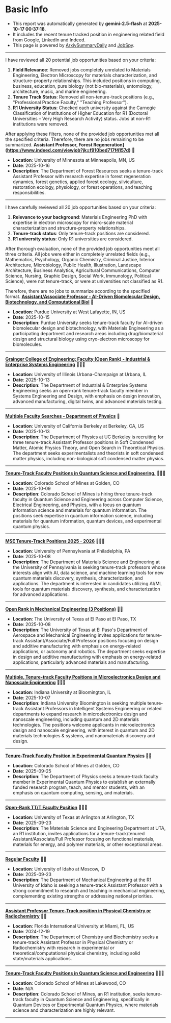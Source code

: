 
# Basic Info
- This report was automatically generated by **gemini-2.5-flash** at **2025-10-17 00:37:18**.  
- It includes the recent tenure tracked position in engineering related field from Google, LinkedIn and Indeed.  
- This page is powered by [ArxivSummaryDaily](https://github.com/dong-zehao/ArxivSummaryDaily) and [JobSpy](https://github.com/speedyapply/JobSpy).
---
I have reviewed all 20 potential job opportunities based on your criteria:
1.  **Field Relevance**: Removed jobs completely unrelated to Materials Engineering, Electron Microscopy for materials characterization, and structure-property relationships. This included positions in computing, business, education, pure biology (not bio-materials), entomology, architecture, music, and marine engineering.
2.  **Tenure Track Status**: Removed all non-tenure-track positions (e.g., "Professional Practice Faculty," "Teaching Professor").
3.  **R1 University Status**: Checked each university against the Carnegie Classification of Institutions of Higher Education for R1 (Doctoral Universities – Very High Research Activity) status. Jobs at non-R1 institutions were removed.

After applying these filters, none of the provided job opportunities met all the specified criteria. Therefore, there are no jobs remaining to be summarized.
**Assistant Professor, Forest Regeneration](https://www.indeed.com/viewjob?jk=f910bed717f4157d)** 🌟
- **Location**: University of Minnesota at Minneapolis, MN, US
- **Date**: 2025-10-16
- **Description**: The Department of Forest Resources seeks a tenure-track Assistant Professor with research expertise in forest regeneration dynamics, forest genetics, applied forest ecology, silviculture, restoration ecology, physiology, or forest operations, and teaching responsibilities.
---
I have carefully reviewed all 20 job opportunities based on your criteria:
1.  **Relevance to your background**: Materials Engineering PhD with expertise in electron microscopy for micro-scale material characterization and structure-property relationships.
2.  **Tenure-track status**: Only tenure-track positions are considered.
3.  **R1 university status**: Only R1 universities are considered.

After thorough evaluation, none of the provided job opportunities meet all three criteria. All jobs were either in completely unrelated fields (e.g., Mathematics, Psychology, Organic Chemistry, Criminal Justice, Interior Architecture, Microbiology, Public Health, Illustration, Landscape Architecture, Business Analytics, Agricultural Communications, Computer Science, Nursing, Graphic Design, Social Work, Immunology, Political Science), were not tenure-track, or were at universities not classified as R1.

Therefore, there are no jobs to summarize according to the specified format.
**[Assistant/Associate Professor - AI-Driven Biomolecular Design, Biotechnology, and Computational Biol](https://www.indeed.com/viewjob?jk=e16fccb2c2b043e3)** 🌟
- **Location**: Purdue University at West Lafayette, IN, US
- **Date**: 2025-10-15
- **Description**: Purdue University seeks tenure-track faculty for AI-driven biomolecular design and biotechnology, with Materials Engineering as a participating department and research areas including drug/biomaterial design and structural biology using cryo-electron microscopy for biomolecules.
---
**[Grainger College of Engineering: Faculty (Open Rank) - Industrial & Enterprise Systems Engineering](https://www.linkedin.com/jobs/view/4314177265)** 🌟🌟🌟
- **Location**: University of Illinois Urbana-Champaign at Urbana, IL
- **Date**: 2025-10-13
- **Description**: The Department of Industrial & Enterprise Systems Engineering seeks an open-rank tenure-track faculty member in Systems Engineering and Design, with emphasis on design innovation, advanced manufacturing, digital twins, and advanced materials testing.
---
**[Multiple Faculty Searches - Department of Physics](https://www.indeed.com/viewjob?jk=7181c9d16cac7932)** 🌟
- **Location**: University of California Berkeley at Berkeley, CA, US
- **Date**: 2025-10-13
- **Description**: The Department of Physics at UC Berkeley is recruiting for three tenure-track Assistant Professor positions in Soft Condensed Matter, Atomic Physics Theory, and Open Search in Theoretical Physics. The department seeks experimentalists and theorists in soft condensed matter physics, including non-biological soft condensed matter physics.
---
**[Tenure-Track Faculty Positions in Quantum Science and Engineering.](https://www.linkedin.com/jobs/view/4312500522)** 🌟🌟🌟
- **Location**: Colorado School of Mines at Golden, CO
- **Date**: 2025-10-09
- **Description**: Colorado School of Mines is hiring three tenure-track faculty in Quantum Science and Engineering across Computer Science, Electrical Engineering, and Physics, with a focus on quantum information science and materials for quantum information. The positions seek expertise in quantum information science, including materials for quantum information, quantum devices, and experimental quantum physics.
---
**[MSE Tenure-Track Positions 2025 - 2026](https://www.linkedin.com/jobs/view/4311191264)** 🌟🌟🌟
- **Location**: University of Pennsylvania at Philadelphia, PA
- **Date**: 2025-10-08
- **Description**: The Department of Materials Science and Engineering at the University of Pennsylvania is seeking tenure-track professors whose interests align with AI, data science, and machine learning tools for new quantum materials discovery, synthesis, characterization, and applications. The department is interested in candidates utilizing AI/ML tools for quantum materials discovery, synthesis, and characterization for advanced applications.
---
**[Open Rank in Mechanical Engineering (3 Positions)](https://www.linkedin.com/jobs/view/4312380353)** 🌟🌟
- **Location**: The University of Texas at El Paso at El Paso, TX
- **Date**: 2025-10-08
- **Description**: The University of Texas at El Paso's Department of Aerospace and Mechanical Engineering invites applications for tenure-track Assistant/Associate/Full Professor positions focusing on design and additive manufacturing with emphasis on energy-related applications, or autonomy and robotics. The department seeks expertise in design and additive manufacturing with emphasis on energy-related applications, particularly advanced materials and manufacturing.
---
**[Multiple, Tenure-track Faculty Positions in Microelectronics Design and Nanoscale Engineering](https://www.linkedin.com/jobs/view/4311584440)** 🌟🌟🌟
- **Location**: Indiana University at Bloomington, IL
- **Date**: 2025-10-07
- **Description**: Indiana University Bloomington is seeking multiple tenure-track Assistant Professors in Intelligent Systems Engineering or related departments to expand research in microelectronics design and nanoscale engineering, including quantum and 2D materials technologies. The positions welcome applicants in microelectronics design and nanoscale engineering, with interest in quantum and 2D materials technologies & systems, and nanomaterials discovery and design.
---
**[Tenure-Track Faculty Position in Experimental Quantum Physics](https://www.linkedin.com/jobs/view/4306213801)** 🌟🌟
- **Location**: Colorado School of Mines at Golden, CO
- **Date**: 2025-09-25
- **Description**: The Department of Physics seeks a tenure-track faculty member in Experimental Quantum Physics to establish an externally funded research program, teach, and mentor students, with an emphasis on quantum computing, sensing, and materials.
---
**[Open-Rank TT/T Faculty Position](https://www.linkedin.com/jobs/view/4304311498)** 🌟🌟🌟
- **Location**: University of Texas at Arlington at Arlington, TX
- **Date**: 2025-09-23
- **Description**: The Materials Science and Engineering Department at UTA, an R1 institution, invites applications for a tenure-track/tenured Assistant/Associate/Full Professor focusing on functional materials, materials for energy, and polymer materials, or other exceptional areas.
---
**[Regular Faculty](https://www.linkedin.com/jobs/view/4305139345)** 🌟🌟
- **Location**: University of Idaho at Moscow, ID
- **Date**: 2025-09-23
- **Description**: The Department of Mechanical Engineering at the R1 University of Idaho is seeking a tenure-track Assistant Professor with a strong commitment to research and teaching in mechanical engineering, complementing existing strengths or addressing national priorities.
---
**[Assistant Professor Tenure-Track position in Physical Chemistry or Radiochemistry](https://www.indeed.com/viewjob?jk=269bcd2ac40089ba)** 🌟🌟
- **Location**: Florida International University at Miami, FL, US
- **Date**: 2024-12-19
- **Description**: The Department of Chemistry and Biochemistry seeks a tenure-track Assistant Professor in Physical Chemistry or Radiochemistry with research in experimental or theoretical/computational physical chemistry, including solid state/materials applications.
---
**[Tenure-Track Faculty Positions in Quantum Science and Engineering](https://www.linkedin.com/jobs/view/4307097168)** 🌟🌟🌟
- **Location**: Colorado School of Mines at Lakewood, CO
- **Date**: N/A
- **Description**: Colorado School of Mines, an R1 institution, seeks tenure-track faculty in Quantum Science and Engineering, specifically in Quantum Devices or Experimental Quantum Physics, where materials science and characterization are highly relevant.
---
